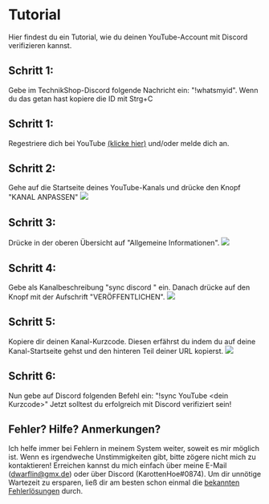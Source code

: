 # Tutorial
Hier findest du ein Tutorial, wie du deinen YouTube-Account mit Discord verifizieren kannst.

## Schritt 1:
Gebe im TechnikShop-Discord folgende Nachricht ein: "!whatsmyid". Wenn du das getan hast kopiere die ID mit Strg+C

## Schritt 1:
Regestriere dich bei YouTube [(klicke hier)](https://www.youtube.com/signup) und/oder melde dich an.

## Schritt 2:
Gehe auf die Startseite deines YouTube-Kanals und drücke den Knopf "KANAL ANPASSEN"
![](https://imgur.com/rpEO65d.png)

## Schritt 3:
Drücke in der oberen Übersicht auf "Allgemeine Informationen".
![](https://imgur.com/4wFoOXe.png)

## Schritt 4:
Gebe als Kanalbeschreibung "sync discord <deine ID>" ein. Danach drücke auf den Knopf mit der Aufschrift "VERÖFFENTLICHEN".
![](https://imgur.com/8FVbGQ5.png)

## Schritt 5:
Kopiere dir deinen Kanal-Kurzcode. Diesen erfährst du indem du auf deine Kanal-Startseite gehst und den hinteren Teil deiner URL kopierst.
![](https://imgur.com/4Yc1lGr.png)

## Schritt 6:
Nun gebe auf Discord folgenden Befehl ein: "!sync YouTube \<dein Kurzcode\>"
Jetzt solltest du erfolgreich mit Discord verifiziert sein!

## Fehler? Hilfe? Anmerkungen?
Ich helfe immer bei Fehlern in meinem System weiter, soweit es mir möglich ist. Wenn es irgendweche Unstimmigkeiten gibt, bitte zögere nicht mich zu kontaktieren! Erreichen kannst du mich einfach über meine E-Mail (dwarflin@gmx.de) oder über Discord (KarottenHoe#0874). Um dir unnötige Wartezeit zu ersparen, ließ dir am besten schon einmal die [bekannten Fehlerlösungen](https://github.com/DwarflinDeveloping/TechnikShop-docs/blob/main/troubleshooting.md) durch.
